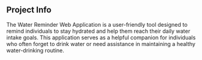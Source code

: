 ## Project Info 
The Water Reminder Web Application is a user-friendly tool designed to remind individuals to stay hydrated and help them reach their daily water intake goals. This application serves as a helpful companion for individuals who often forget to drink water or need assistance in maintaining a healthy water-drinking routine.


